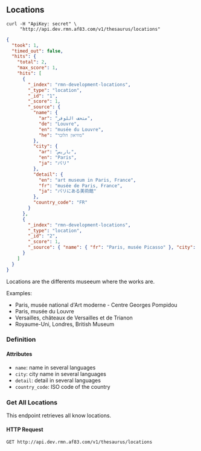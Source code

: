 ## Locations

```shell
curl -H "ApiKey: secret" \
     "http://api.dev.rmn.af83.com/v1/thesaurus/locations"
```

```json
{
  "took": 1,
  "timed_out": false,
  "hits": {
    "total": 2,
    "max_score": 1,
    "hits": [
      {
        "_index": "rmn-development-locations",
        "_type": "location",
        "_id": "1",
        "_score": 1,
        "_source": {
          "name": {
            "ar": "متحف اللوفر",
            "de": "Louvre",
            "en": "musée du Louvre",
            "he": "מוזיאון הלובר"
          },
          "city": {
            "ar": "باريس",
            "en": "Paris",
            "ja": "パリ"
          },
          "detail": {
            "en": "art museum in Paris, France",
            "fr": "musée de Paris, France",
            "ja": "パリにある美術館"
          },
          "country_code": "FR"
        }
      },
      {
        "_index": "rmn-development-locations",
        "_type": "location",
        "_id": "2",
        "_score": 1,
        "_source": { "name": { "fr": "Paris, musée Picasso" }, "city": { }, "country_code": "FR" }
      }
    ]
  }
}
```

Locations are the differents museeum where the works are.

Examples:

- Paris, musée national d'Art moderne - Centre Georges Pompidou
- Paris, musée du Louvre
- Versailles, châteaux de Versailles et de Trianon
- Royaume-Uni, Londres, British Museum

### Definition

#### Attributes

* `name`: name in several languages
* `city`: city name in several languages
* `detail`: detail in several languages
* `country_code`: ISO code of the country

### Get All Locations

This endpoint retrieves all know locations.

#### HTTP Request

`GET http://api.dev.rmn.af83.com/v1/thesaurus/locations`
